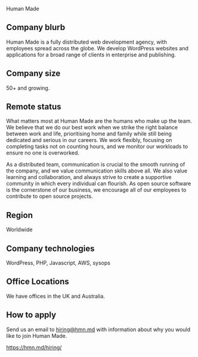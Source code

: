 Human Made

## Company blurb

Human Made is a fully distributed web development agency, with employees spread across the globe. We develop WordPress websites and applications for a broad range of clients in enterprise and publishing.

## Company size

50+ and growing.

## Remote status

What matters most at Human Made are the humans who make up the team. We believe that we do our best work when we strike the right balance between work and life, prioritising home and family while still being dedicated and serious in our careers. We work flexibly, focusing on completing tasks not on counting hours, and we monitor our workloads to ensure no one is overworked.

As a distributed team, communication is crucial to the smooth running of the company, and we value communication skills above all. We also value learning and collaboration, and always strive to create a supportive community in which every individual can flourish. As open source software is the cornerstone of our business, we encourage all of our employees to contribute to open source projects.

## Region

Worldwide

## Company technologies

WordPress, PHP, Javascript, AWS, sysops

## Office Locations

We have offices in the UK and Australia.

## How to apply

Send us an email to hiring@hmn.md with information about why you would like to join Human Made.

https://hmn.md/hiring/
